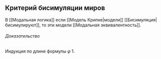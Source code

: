 ## Критерий бисимуляции миров
В [[Модальная логика]] если [[Модель Крипке|модели]] [[Бисимуляция|бисимулируют]], то эти модели [[Модальная эквивалентность]].
###### Доказательство
Индукция по длине формулы $\varphi$
1. 